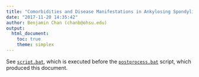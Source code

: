 ```yaml
---
title: "Comorbidities and Disease Manifestations in Ankylosing Spondylitis (BAD AS)"
date: "2017-11-20 14:35:42"
author: Benjamin Chan (chanb@ohsu.edu)
output:
  html_document:
    toc: true
    theme: simplex
---
```

See [`script.bat`](../scripts), 
which is executed before the [`postprocess.bat`](../scripts) script, 
which produced this document.


